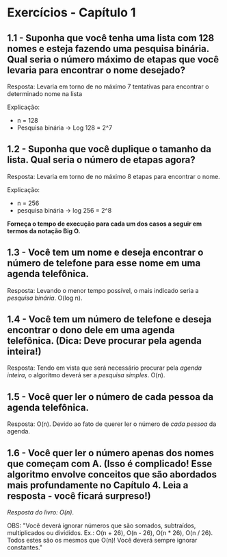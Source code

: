 # Exercícios - Capítulo 1

## 1.1 - Suponha que você tenha uma lista com 128 nomes e esteja fazendo uma pesquisa binária. Qual seria o número máximo de etapas que você levaria para encontrar o nome desejado?

Resposta: Levaria em torno de no máximo 7 tentativas para encontrar o determinado nome na lista

Explicação:
- n = 128
- Pesquisa binária -> Log 128 = 2^7

## 1.2 - Suponha que você duplique o tamanho da lista. Qual seria o número de etapas agora?

Resposta: Levaria em torno de no máximo 8 etapas para encontrar o nome.

Explicação:
- n = 256
- pesquisa binária -> log 256 = 2^8

**Forneça o tempo de execução para cada um dos casos a seguir em termos da notação Big O.**

## 1.3 - Você tem um nome e deseja encontrar o número de telefone para esse nome em uma agenda telefônica.

Resposta: Levando o menor tempo possível, o mais indicado seria a *pesquisa binária*. O(log n).

## 1.4 - Você tem um número de telefone e deseja encontrar o dono dele em uma agenda telefônica. (Dica: Deve procurar pela agenda inteira!)

Resposta: Tendo em vista que será necessário procurar pela *agenda inteira*, o algoritmo deverá ser a *pesquisa simples*. O(n).

## 1.5 - Você quer ler o número de cada pessoa da agenda telefônica.

Resposta: O(n). Devido ao fato de querer ler o número de *cada pessoa* da agenda.

## 1.6 - Você quer ler o número apenas dos nomes que começam com A. (Isso é complicado! Esse algoritmo envolve conceitos que são abordados mais profundamente no Capítulo 4. Leia a resposta - você ficará surpreso!)

*Resposta do livro: O(n)*.

OBS: "Você deverá ignorar números que são somados, subtraídos, multiplicados ou divididos. Ex.: O(n + 26), O(n - 26), O(n * 26), O(n / 26). Todos estes são os mesmos que O(n)! Você deverá sempre ignorar constantes."